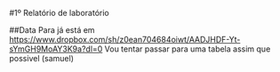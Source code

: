 #1º Relatório de laboratório

##Data
Para já está em https://www.dropbox.com/sh/z0ean704684oiwt/AADJHDF-Yt-sYmGH9MoAY3K9a?dl=0
Vou tentar passar para uma tabela assim que possivel (samuel)
